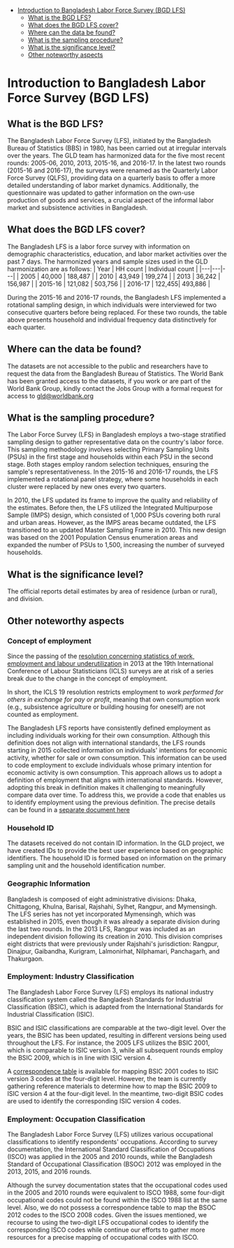 
-   [Introduction to Bangladesh Labor Force Survey (BGD
    LFS)](#introduction-to-bangladesh-labor-force-survey-bgd-lfs)
    -   [What is the BGD LFS?](#what-is-the-bgd-lfs)
    -   [What does the BGD LFS cover?](#what-does-the-bgd-lfs-cover)
    -   [Where can the data be found?](#where-can-the-data-be-found)
    -   [What is the sampling
        procedure?](#what-is-the-sampling-procedure)
    -   [What is the significance
        level?](#what-is-the-significance-level)
    -   [Other noteworthy aspects](#other-noteworthy-aspects)

# Introduction to Bangladesh Labor Force Survey (BGD LFS)

## What is the BGD LFS?

The Bangladesh Labor Force Survey (LFS), initiated by the Bangladesh Bureau of Statistics (BBS) in 1980, has been carried out at irregular intervals over the years. The GLD team has harmonized data for the five most recent rounds: 2005-06, 2010, 2013, 2015-16, and 2016-17. In the latest two rounds (2015-16 and 2016-17), the surveys were renamed as the Quarterly Labor Force Survey (QLFS), providing data on a quarterly basis to offer a more detailed understanding of labor market dynamics. Additionally, the questionnaire was updated to gather information on the own-use production of goods and services, a crucial aspect of the informal labor market and subsistence activities in Bangladesh.

## What does the BGD LFS cover?

The Bangladesh LFS is a labor force survey with information on demographic characteristics, education, and labor market activities over the past 7 days. The harmonized years and sample sizes used in the GLD harmonization are as follows:
| Year | HH count | Individual count |
|---|---|---|
| 2005 |          40,000  |                      188,487  |
| 2010 |          43,949  |                      199,274 |
| 2013 |          36,242  |                      156,987  |
| 2015-16 |          121,082  |                      503,756  |
| 2016-17 |          122,455|                      493,886  |

During the 2015-16 and 2016-17 rounds, the Bangladesh LFS implemented a rotational sampling design, in which individuals were interviewed for two consecutive quarters before being replaced. For these two rounds, the table above presents household and individual frequency data distinctively for each quarter.

## Where can the data be found?

The datasets are not accessible to the public and researchers have to request the data from the Bangladesh Bureau of Statistics. The World Bank has been granted access to the datasets, if you work or are part of the World Bank Group, kindly contact the Jobs Group with a formal request for access to gld@worldbank.org

## What is the sampling procedure?

The Labor Force Survey (LFS) in Bangladesh employs a two-stage stratified sampling design to gather representative data on the country's labor force. This sampling methodology involves selecting Primary Sampling Units (PSUs) in the first stage and households within each PSU in the second stage. Both stages employ random selection techniques, ensuring the sample's representativeness. In the 2015-16 and 2016-17 rounds, the LFS implemented a rotational panel strategy, where some households in each cluster were replaced by new ones every two quarters.

In 2010, the LFS updated its frame to improve the quality and reliability of the estimates. Before then, the LFS utilized the Integrated Multipurpose Sample (IMPS) design, which consisted of 1,000 PSUs covering both rural and urban areas. However, as the IMPS areas became outdated, the LFS transitioned to an updated Master Sampling Frame in 2010. This new design was based on the 2001 Population Census enumeration areas and expanded the number of PSUs to 1,500, increasing the number of surveyed households.


## What is the significance level?

The official reports detail estimates by area of residence (urban or rural), and division. 

## Other noteworthy aspects

### Concept of employment

Since the passing of the [resolution concerning statistics of work, employment and labour underutilization](https://www.ilo.org/global/statistics-and-databases/standards-and-guidelines/resolutions-adopted-by-international-conferences-of-labour-statisticians/WCMS_230304/lang--en/index.htm) in 2013 at the 19th International Conference of Labour Statisticians (ICLS) surveys are at risk of a series break due to the change in the concept of employment.

In short, the ICLS 19 resolution restricts employment to *work performed for others in exchange for pay or profit*, meaning that own consumption work (e.g., subsistence agriculture or building housing for oneself) are not counted as employment.

The Bangladesh LFS reports have consistently defined employment as including individuals working for their own consumption. Although this definition does not align with international standards, the LFS rounds starting in 2015 collected information on individuals' intentions for economic activity, whether for sale or own consumption. This information can be used to code employment to exclude individuals whose primary intention for economic activity is own consumption. This approach allows us to adopt a definition of employment that aligns with international standards. However, adopting this break in definition makes it challenging to meaningfully compare data over time. To address this, we provide a code that enables us to identify employment using the previous definition. The precise details can be found in a [separate document here](Converting%20between%20ICLS%20Definitions.md)


### Household ID

The datasets received do not contain ID information. In the GLD project, we have created IDs to provide the best user experience based on geographic identifiers. The household ID is formed based on information on the primary sampling unit and the household identification number. 

### Geographic Information

Bangladesh is composed of eight administrative divisions: Dhaka, Chittagong, Khulna, Barisal, Rajshahi, Sylhet, Rangpur, and Mymensingh. The LFS series has not yet incorporated Mymensingh, which was established in 2015, even though it was already a separate division during the last two rounds. In the 2013 LFS, Rangpur was included as an independent division following its creation in 2010. This division comprises eight districts that were previously under Rajshahi's jurisdiction: Rangpur, Dinajpur, Gaibandha, Kurigram, Lalmonirhat, Nilphamari, Panchagarh, and Thakurgaon.

### Employment: Industry Classification
The Bangladesh Labor Force Survey (LFS) employs its national industry classification system called the Bangladesh Standards for Industrial Classification (BSIC), which is adapted from the International Standards for Industrial Classification (ISIC).

BSIC and ISIC classifications are comparable at the two-digit level. Over the years, the BSIC has been updated, resulting in different versions being used throughout the LFS. For instance, the 2005 LFS utilizes the BSIC 2001, which is comparable to ISIC version 3, while all subsequent rounds employ the BSIC 2009, which is in line with ISIC version 4.

A [correspondence table](Utilities/BSIC_code.pdf) is available for mapping BSIC 2001 codes to ISIC version 3 codes at the four-digit level. However, the team is currently gathering reference materials to determine how to map the BSIC 2009 to ISIC version 4 at the four-digit level. In the meantime, two-digit BSIC codes are used to identify the corresponding ISIC version 4 codes.

### Employment: Occupation Classification
The Bangladesh Labor Force Survey (LFS) utilizes various occupational classifications to identify respondents' occupations. According to survey documentation, the International Standard Classification of Occupations (ISCO) was applied in the 2005 and 2010 rounds, while the Bangladesh Standard of Occupational Classification (BSOC) 2012 was employed in the 2013, 2015, and 2016 rounds.

Although the survey documentation states that the occupational codes used in the 2005 and 2010 rounds were equivalent to ISCO 1988, some four-digit occupational codes could not be found within the ISCO 1988 list at the same level. Also, we do not possess a correspondence table to map the BSOC 2012 codes to the ISCO 2008 codes. Given the issues mentioned, we recourse to using the two-digit LFS occupational codes to identify the corresponding ISCO codes while continue our efforts to gather more resources for a precise mapping of occupational codes with ISCO.
